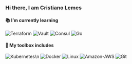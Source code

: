 ### Hi there, I am Cristiano Lemes


#### 📚 I’m currently learning

![Terraform](https://img.shields.io/badge/Terraform-7B42BC?style=plastic&logo=Terraform&logoColor=white)
![Vault](https://img.shields.io/badge/Vault-000000?style=plastic&logo=Vault&logoColor=white)
![Consul](https://img.shields.io/badge/Consul-F24C53?style=plastic&logo=Consul&logoColor=white)
![Go](https://img.shields.io/badge/Go-00ADD8?style=plastic&logo=Go&logoColor=white)

#### 🧰 My toolbox includes

![Kubernetes](https://img.shields.io/badge/Kubernetes-326CE5?style=plastic&logo=Kubernetes&logoColor=white)\n
![Docker](https://img.shields.io/badge/Docker-2496ED?style=plastic&logo=Docker&logoColor=white)
![Linux](https://img.shields.io/badge/Linux-FCC624?style=plastic&logo=Linux&logoColor=white) 
![Amazon-AWS](https://img.shields.io/badge/Amazon-AWS-232F3E?style=plastic&logo=Amazon-AWS&logoColor=white)
![Git](https://img.shields.io/badge/git-%23F05033.svg?style=plastic&logo=git&logoColor=white)



<!--
**cslemes/cslemes** is a ✨ _special_ ✨ repository because its `README.md` (this file) appears on your GitHub profile.

Here are some ideas to get you started:

- 🔭 I’m currently working on ...
- 🌱 I’m currently learning ...
- 👯 I’m looking to collaborate on ...
- 🤔 I’m looking for help with ...
- 💬 Ask me about ...
- 📫 How to reach me: ...
- 😄 Pronouns: ...
- ⚡ Fun fact: ...
-->
